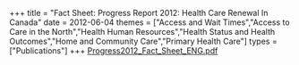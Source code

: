 +++
title = "Fact Sheet: Progress Report 2012: Health Care Renewal In Canada"
date = 2012-06-04
themes = ["Access and Wait Times","Access to Care in the North","Health Human Resources","Health Status and Health Outcomes","Home and Community Care","Primary Health Care"]
types = ["Publications"]
+++
[Progress2012\_Fact\_Sheet\_ENG.pdf](/files/Progress2012_Fact_Sheet_ENG.pdf)
